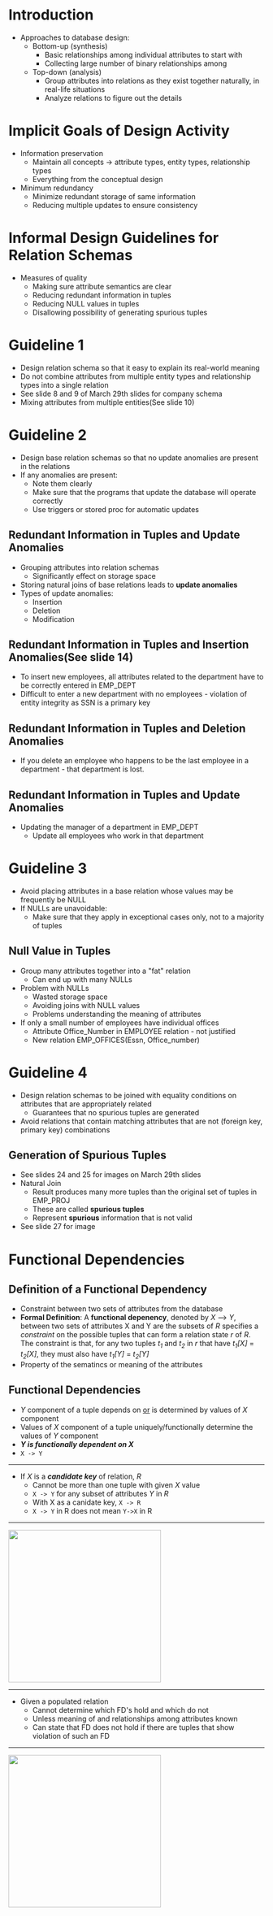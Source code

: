 # Introduction

- Approaches to database design:
    * Bottom-up (synthesis)
        * Basic relationships among individual attributes to start with
        * Collecting large number of binary relationships among 
    * Top-down (analysis)
        * Group attributes into relations as they exist together naturally, in real-life situations
        * Analyze relations to figure out the details

# Implicit Goals of Design Activity

  - Information preservation
    * Maintain all concepts -> attribute types, entity types, relationship types
    * Everything from the conceptual design
  - Minimum redundancy
    * Minimize redundant storage of same information
    * Reducing multiple updates to ensure consistency

# Informal Design Guidelines for Relation Schemas

  - Measures of quality
    * Making sure attribute semantics are clear
    * Reducing redundant information in tuples
    * Reducing NULL values in tuples
    * Disallowing possibility of generating spurious tuples

# Guideline 1

  - Design relation schema so that it easy to explain its real-world meaning
  - Do not combine attributes from multiple entity types and relationship types into a single relation
  - See slide 8 and 9 of March 29th slides for company schema
  - Mixing attributes from multiple entities(See slide 10)

# Guideline 2

  - Design base relation schemas so that no update anomalies are present in the relations
  - If any anomalies are present:
    * Note them clearly
    * Make sure that the programs that update the database will operate correctly
    * Use triggers or stored proc for automatic updates

## Redundant Information in Tuples and Update Anomalies

  - Grouping attributes into relation schemas
    * Significantly effect on storage space
  - Storing natural joins of base relations leads to **update anomalies**
  - Types of update anomalies:
    * Insertion
    * Deletion
    * Modification

## Redundant Information in Tuples and Insertion Anomalies(See slide 14)

  - To insert new employees, all attributes related to the department have to be correctly entered in EMP_DEPT
  - Difficult to enter a new department with no employees - violation of entity integrity as SSN is a primary key

## Redundant Information in Tuples and Deletion Anomalies

  - If you delete an employee who happens to be the last employee in a department - that department is lost.

## Redundant Information in Tuples and Update Anomalies

  - Updating the manager of a department in EMP_DEPT
    * Update all employees who work in that department

# Guideline 3

  - Avoid placing attributes in a base relation whose values may be frequently be NULL
  - If NULLs are unavoidable:
    * Make sure that they apply in exceptional cases only, not to a majority of tuples

## Null Value in Tuples
  - Group many attributes together into a "fat" relation
    * Can end up with many NULLs
  - Problem with NULLs
    * Wasted storage space
    * Avoiding joins with NULL values
    * Problems understanding the meaning of attributes
  - If only a small number of employees have individual offices
    * Attribute Office_Number in EMPLOYEE relation - not justified
    * New relation EMP_OFFICES(Essn, Office_number)

# Guideline 4
  
  - Design relation schemas to be joined with equality conditions on attributes that are appropriately related
    * Guarantees that no spurious tuples are generated
  - Avoid relations that contain matching attributes that are not (foreign key, primary key) combinations

## Generation of Spurious Tuples
  - See slides 24 and 25 for images on March 29th slides
  - Natural Join
    * Result produces many more tuples than the original set of tuples in EMP_PROJ
    * These are called **spurious tuples**
    * Represent **spurious** information that is not valid
  - See slide 27 for image

# Functional Dependencies

## Definition of a Functional Dependency

  - Constraint between two sets of attributes from the database
  - **Formal Definition**: A **functional depenency**, denoted by *X* --> *Y*, between two sets of attributes X and Y are the subsets of *R* specifies a *constraint* on the possible tuples that can form a relation state *r* of *R*. The constraint is that, for any two tuples *t<sub>1</sub>* and *t<sub>2</sub>* in *r* that have *t<sub>1</sub>[X]* = *t<sub>2</sub>[X]*, they must also have *t<sub>1</sub>[Y]* = *t<sub>2</sub>[Y]*
  - Property of the sematincs or meaning of the attributes

## Functional Dependencies

  - *Y* component of a tuple depends on <span style="text-decoration: underline;">or</span> is determined by values of *X* component
  - Values of *X* component of a tuple uniquely/functionally determine the values of *Y* component
  - *<b>Y is functionally dependent on X</b>*
  - `X -> Y`
--------------------------------------------------------------------
  - If *X* is a *<b>candidate key</b>* of relation, *R*
    * Cannot be more than one tuple with given *X* value
    * `X -> Y` for any subset of attributes *Y* in *R*
    * With X as a canidate key, `X -> R`
    * `X -> Y` in R does not mean `Y->X` in R
 ------------------------------------------------------------------

<image width="300px" src="./images/SLIDE8.PNG"></image>
 
 ------------------------------------------------------------------

  - Given a populated relation
    * Cannot determine which FD's hold and which do not
    * Unless meaning of and relationships among attributes known
    * Can state that FD does not hold if there are tuples that show violation of such an FD

-------------------------------------------------------------------

<image width="300px" src="./images/Slide10.PNG"></image>


